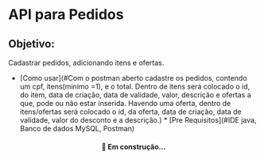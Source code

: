 # API para Pedidos

## Objetivo:
Cadastrar pedidos, adicionando itens e ofertas.

* [Como usar](#Com o postman aberto cadastre os pedidos, contendo um cpf, itens(minimo =1), e o total. Dentro de itens será colocado o id, do item, data de criação, data de validade, valor, descrição e ofertas a que, pode ou não estar inserida. Havendo uma oferta, dentro de itens/ofertas será colocado o id, da oferta, data de criação, data de validade, valor do desconto e a descrição.)
      * [Pre Requisitos](#IDE java, Banco de dados MySQL, Postman)

<h4 align="center"> 
	🚀 Em construção... 
</h4>
